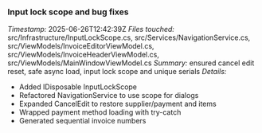 ### Input lock scope and bug fixes
*Timestamp:* 2025-06-26T12:42:39Z
*Files touched:* src/Infrastructure/InputLockScope.cs, src/Services/NavigationService.cs, src/ViewModels/InvoiceEditorViewModel.cs, src/ViewModels/InvoiceHeaderViewModel.cs, src/ViewModels/MainWindowViewModel.cs
*Summary:* ensured cancel edit reset, safe async load, input lock scope and unique serials
*Details:*
- Added IDisposable InputLockScope
- Refactored NavigationService to use scope for dialogs
- Expanded CancelEdit to restore supplier/payment and items
- Wrapped payment method loading with try-catch
- Generated sequential invoice numbers
